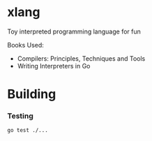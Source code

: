 # xlang

Toy interpreted programming language for fun

Books Used:
 - Compilers: Principles, Techniques and Tools
 - Writing Interpreters in Go

# Building

### Testing
```
go test ./...
```
